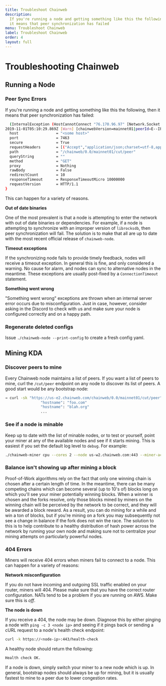 ```yaml
---
title: Troubleshoot Chainweb
description:
  If you're running a node and getting something like this the following, then
  it means that peer synchronization has failed
menu: Troubleshoot Chainweb
label: Troubleshoot Chainweb
order: 4
layout: full
---
```


# Troubleshooting Chainweb

## Running a Node

### Peer Sync Errors

If you're running a node and getting something like this the following, then it
means that peer synchronization has failed:

```bash title=" "
  (InternalException (HostCannotConnect "76.170.96.97" [Network.Socket.connect: <socket: 142>: does not exist (Connection refused)])))
2019-11-01T05:10:29.869Z [Warn] [chainwebVersion=mainnet01|peerId=E--IPo|port=4430|host=<some host>|component=cut|sub-component=sync|sync=payload] failed to sync peers from <some node>:7463#Asb8rw: ConnectionError (HttpExceptionRequest Request {
  host                 = "<some host>"
  port                 = 7463
  secure               = True
  requestHeaders       = [("Accept","application/json;charset=utf-8,application/json")]
  path                 = "/chainweb/0.0/mainnet01/cut/peer"
  queryString          = ""
  method               = "GET"
  proxy                = Nothing
  rawBody              = False
  redirectCount        = 10
  responseTimeout      = ResponseTimeoutMicro 10000000
  requestVersion       = HTTP/1.1
}
```

This can happen for a variety of reasons.

**Out of date binaries**

One of the most prevalent is that a node is attempting to enter the network with
out of date binaries or dependencies. For example, if a node is attempting to
synchronize with an improper version of `librocksdb`, then peer synchronization
will fail. The solution is to make that all are up to date with the most recent
official release of `chainweb-node`.

**Timeout exceptions**

If the synchronizing node fails to provide timely feedback, nodes will receive a
timeout exception. In general this is fine, and only considered a warning. No
cause for alarm, and nodes can sync to alternative nodes in the meantime. These
exceptions are usually post-fixed by a `ConnectionTimeout` statement.

**Something went wrong**

"Something went wrong" exceptions are thrown when an internal server error
occurs due to misconfiguration. Just in case, however, consider asking in the
Discord to check with us and make sure your node is configured correctly and on
a happy path.

### Regenerate deleted configs

Issue `./chainweb-node --print-config` to create a fresh config yaml.

## Mining KDA

### Discover peers to mine

Every Chainweb node maintains a list of peers. If you want a list of peers to
mine, curl the `/cut/peer` endpoint on any node to discover its list of peers. A
good start would be any bootstrap node:

```bash title=" "
→ curl -sk "https://us-e2.chainweb.com/chainweb/0.0/mainnet01/cut/peer" | python -m json.tool | grep hostname
                "hostname": "foo.com"
                "hostname": "blah.org"
                ...
```

### See if a node is minable

Keep up to date with the list of minable nodes, or to test or yourself, point
your miner at any of the available nodes and see if it starts mining. This is
easiest if you set the default log level to `debug`. For example:

```bash title=" "
./chainweb-miner cpu --cores 2 --node us-w2.chainweb.com:443 --miner-account <some account> --miner-key <some key>  --log-level debug
```

### Balance isn't showing up after mining a block

Proof-of-Work algorithms rely on the fact that only one winning chain is chosen
after a certain length of time. In the meantime, there can be many competing
chains which can become several (up to 10's of) blocks long on which you'll see
your miner potentially winning blocks. When a winner is chosen and the forks
resolve, only those blocks mined by miners on the winning chain will be
perceived by the network to be correct, and they will be awarded a block reward.
As a result, you can do mining for a while and win a ton of blocks, but if
you're mining on a fork you may subsequently not see a change in balance if the
fork does not win the race. The solution to this is to help contribute to a
healthy distribution of hash power across the network by running your own node
and making sure not to centralize your mining attempts on particularly powerful
nodes.

### 404 Errors

Miners will receive 404 errors when miners fail to connect to a node. This can
happen for a variety of reasons:

**Network misconfiguration**

If you do not have incoming and outgoing SSL traffic enabled on your router,
miners will 404. Please make sure that you have the correct router
configuration. NATs tend to be a problem if you are running on AWS. Make sure
this is _off_.

**The node is down**

If you receive a 404, the node may be down. Diagnose this by either pinging a
node with `ping -c 3 <node ip>` and seeing if it pings back or sending a cURL
request to a node's health check endpoint:

```bash title=" "
curl -k https://<node-ip>:443/health-check
```

A healthy node should return the following:

```bash title=" "
Health check OK.
```

If a node is down, simply switch your miner to a new node which is up. In
general, bootstrap nodes should always be up for mining, but it is usually
fastest to mine to a peer due to lower congestion rates.
